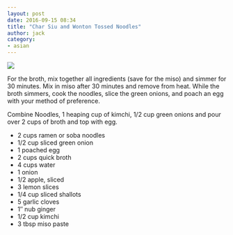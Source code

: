 ```yaml
---
layout: post
date: 2016-09-15 08:34
title: "Char Siu and Wonton Tossed Noodles"
author: jack
category:
- asian
---
```


<img src="http://farm4.staticflickr.com/3201/3087383373_b68e790059_b.jpg" />

For the broth, mix together all ingredients (save for the miso) and simmer for 30 minutes. Mix in miso after 30 minutes and remove from heat. While the broth simmers, cook the noodles, slice the green onions, and poach an egg with your method of preference.

Combine Noodles, 1 heaping cup of kimchi, 1/2 cup green onions and pour over 2 cups of broth and top with egg.

<ul>
    <li>2 cups ramen or soba noodles</li>
    <li>1/2 cup sliced green onion</li>
    <li>1 poached egg</li>
    <li>2 cups quick broth</li>
    <li>4 cups water</li>
    <li>1 onion</li>
    <li>1/2 apple, sliced</li>
    <li>3 lemon slices</li>
    <li>1/4 cup sliced shallots</li>
    <li>5 garlic cloves</li>
    <li>1″ nub ginger</li>
    <li>1/2 cup kimchi</li>
    <li>3 tbsp miso paste</li>
</ul>